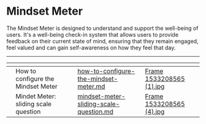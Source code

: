 # Mindset Meter

The Mindset Meter is designed to understand and support the well-being of users. It's a well-being check-in system that allows users to provide feedback on their current state of mind, ensuring that they remain engaged, feel valued and can gain self-awareness on how they feel that day.

***

<table data-view="cards"><thead><tr><th></th><th></th><th></th><th data-hidden data-card-target data-type="content-ref"></th><th data-hidden data-card-cover data-type="files"></th></tr></thead><tbody><tr><td></td><td>How to configure the Mindset Meter </td><td></td><td><a href="how-to-configure-the-mindset-meter.md">how-to-configure-the-mindset-meter.md</a></td><td><a href="../../../.gitbook/assets/Frame 1533208565 (1).jpg">Frame 1533208565 (1).jpg</a></td></tr><tr><td></td><td>Mindet Meter: sliding scale question</td><td></td><td><a href="mindset-meter-sliding-scale-question.md">mindset-meter-sliding-scale-question.md</a></td><td><a href="../../../.gitbook/assets/Frame 1533208565 (4).jpg">Frame 1533208565 (4).jpg</a></td></tr></tbody></table>

